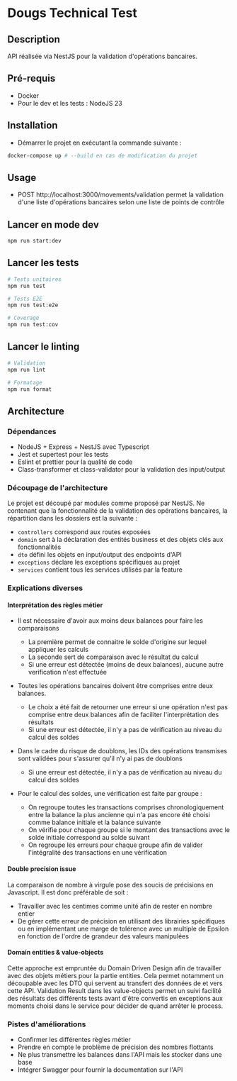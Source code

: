 # Dougs Technical Test

## Description

API réalisée via NestJS pour la validation d'opérations bancaires.

## Pré-requis

- Docker
- Pour le dev et les tests : NodeJS 23

## Installation

- Démarrer le projet en exécutant la commande suivante :

```bash
docker-compose up # --build en cas de modification du projet
```

## Usage

- POST http://localhost:3000/movements/validation permet la validation d'une liste d'opérations bancaires selon une liste de points de contrôle

## Lancer en mode dev

```bash
npm run start:dev
```

## Lancer les tests

```bash
# Tests unitaires
npm run test

# Tests E2E
npm run test:e2e

# Coverage
npm run test:cov
```

## Lancer le linting

```bash
# Validation
npm run lint

# Formatage
npm run format
```

## Architecture

### Dépendances

- NodeJS + Express + NestJS avec Typescript
- Jest et supertest pour les tests
- Eslint et prettier pour la qualité de code
- Class-transformer et class-validator pour la validation des input/output

### Découpage de l'architecture

Le projet est découpé par modules comme proposé par NestJS. Ne contenant que la fonctionnalité de la validation des opérations bancaires, la répartition dans les dossiers est la suivante :
- `controllers` correspond aux routes exposées
- `domain` sert à la déclaration des entités business et des objets clés aux fonctionnalités
- `dto` défini les objets en input/output des endpoints d'API
- `exceptions` déclare les exceptions spécifiques au projet
- `services` contient tous les services utilisés par la feature

### Explications diverses

#### Interprétation des règles métier

- Il est nécessaire d'avoir aux moins deux balances pour faire les comparaisons
  - La première permet de connaitre le solde d'origine sur lequel appliquer les calculs
  - La seconde sert de comparaison avec le résultat du calcul
  - Si une erreur est détectée (moins de deux balances), aucune autre verification n'est effectuée

- Toutes les opérations bancaires doivent être comprises entre deux balances.
  - Le choix a été fait de retourner une erreur si une opération n'est pas comprise entre deux balances afin de faciliter l'interprétation des résultats
  - Si une erreur est détectée, il n'y a pas de vérification au niveau du calcul des soldes

- Dans le cadre du risque de doublons, les IDs des opérations transmises sont validées pour s'assurer qu'il n'y ai pas de doublons
  - Si une erreur est détectée, il n'y a pas de vérification au niveau du calcul des soldes

- Pour le calcul des soldes, une vérification est faite par groupe : 
  - On regroupe toutes les transactions comprises chronologiquement entre la balance la plus ancienne qui n'a pas encore été choisi comme balance initiale et la balance suivante 
  - On vérifie pour chaque groupe si le montant des transactions avec le solde initiale correspond au solde suivant
  - On regroupe les erreurs pour chaque groupe afin de valider l'intégralité des transactions en une vérification

#### Double precision issue

La comparaison de nombre à virgule pose des soucis de précisions en Javascript.
Il est donc préférable de soit :
- Travailler avec les centimes comme unité afin de rester en nombre entier
- De gérer cette erreur de précision en utilisant des librairies spécifiques ou en implémentant une marge de tolérence avec un multiple de Epsilon en fonction de l'ordre de grandeur des valeurs manipulées

#### Domain entities & value-objects

Cette approche est empruntée du Domain Driven Design afin de travailler avec des objets métiers pour la partie entities. Cela permet notamment un découpable avec les DTO qui servent au transfert des données
de et vers cette API.
Validation Result dans les value-objects permet un suivi facilité des résultats des différents tests avant d'être convertis en exceptions aux moments choisi dans le service pour décider de quand arrêter le process.

### Pistes d'améliorations

- Confirmer les différentes règles métier
- Prendre en compte le problème de précision des nombres flottants
- Ne plus transmettre les balances dans l'API mais les stocker dans une base
- Intégrer Swagger pour fournir la documentation sur l'API

